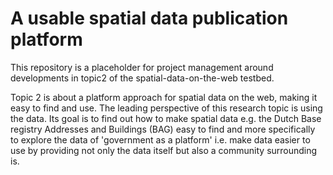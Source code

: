 # A usable spatial data publication platform
This repository is a placeholder for project management around developments in topic2 of the spatial-data-on-the-web testbed.

Topic 2 is about a platform approach for spatial data on the web, making it easy to find and use. The leading perspective of this research topic is using the data.
Its goal is to find out how to make spatial data e.g. the Dutch Base registry Addresses and Buildings (BAG) easy to find and more specifically to explore the data 
of 'government as a platform' i.e. make data easier to use by providing not only the data itself but also a community surrounding is.
